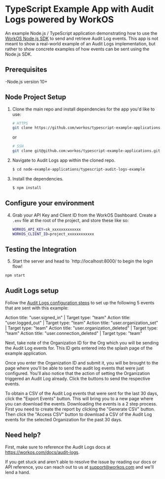 # TypeScript Example App with Audit Logs powered by WorkOS

An example Node.js / TypeScript application demonstrating how to use the [WorkOS Node.js SDK](https://github.com/workos/workos-node) to send and retrieve Audit Log events. This app is not meant to show a real-world example of an Audit Logs implementation, but rather to show concrete examples of how events can be sent using the Node.js SDK.

## Prerequisites

-Node.js version 10+

## Node Project Setup

1. Clone the main repo and install dependencies for the app you'd like to use:

    ```bash
    # HTTPS
    git clone https://github.com/workos/typescript-example-applications.git
    ```

    or

    ```bash
    # SSH
    git clone git@github.com:workos/typescript-example-applications.git
    ```

2. Navigate to Audit Logs app within the cloned repo.

    ```bash
    $ cd node-example-applications/typescript-audit-logs-example
    ```

3. Install the dependencies.
    ```bash
    $ npm install
    ```

## Configure your environment

4. Grab your API Key and Client ID from the WorkOS Dashboard. Create a `.env`
   file at the root of the project, and store these like so:

    ```bash
    WORKOS_API_KEY=sk_xxxxxxxxxxxxx
    WORKOS_CLIENT_ID=project_xxxxxxxxxxxx
    ```

## Testing the Integration

5. Start the server and head to `http://localhost:8000/ to begin the login flow!

```sh
npm start
```

## Audit Logs setup 

Follow the [Audit Logs configuration steps](https://workos.com/docs/audit-logs/emit-an-audit-log-event/sign-in-to-your-workos-dashboard-account-and-configure-audit-log-event-schemas) to set up the following 5 events that are sent with this example:

Action title: "user.signed_in" | Target type: "team"
Action title: "user.logged_out" | Target type: "team"
Action title: "user.organization_set" | Target type: "team"
Action title: "user.organization_deleted" | Target type: "team"
Action title: "user.connection_deleted" | Target type: "team"

Next, take note of the Organization ID for the Org which you will be sending the Audit Log events for. This ID gets entered into the splash page of the example application.

Once you enter the Organization ID and submit it, you will be brought to the page where you'll be able to send the audit log events that were just configured. You'll also notice that the action of setting the Organization triggered an Audit Log already. Click the buttons to send the respective events.

To obtain a CSV of the Audit Log events that were sent for the last 30 days, click the "Export Events" button. This will bring you to a new page where you can download the events. Downloading the events is a 2 step process. First you need to create the report by clicking the "Generate CSV" button. Then click the "Access CSV" button to download a CSV of the Audit Log events for the selected Organization for the past 30 days.

## Need help?

First, make sure to reference the Audit Logs docs at https://workos.com/docs/audit-logs.

If you get stuck and aren't able to resolve the issue by reading our docs or API reference, you can reach out to us at support@workos.com and we'll lend a hand.
